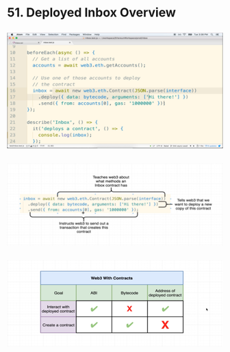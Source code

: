 #   51. Deployed Inbox Overview

![51_Deployed-Inbox-Overview](../imgs/51.0_Deployed-Inbox-Overview.png)
---
![51_Deployed-Inbox-Overview](../imgs/51.1_Deployed-Inbox-Overview.png)
---
![51_Deployed-Inbox-Overview](../imgs/51.2_Deployed-Inbox-Overview.png)
---
